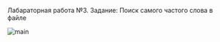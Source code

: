 Лабараторная работа №3. Задание: Поиск самого частого слова в файле

![main](https://github.com/ErnarGabbasov/labaratory_3/assets/125185114/2781932b-9ae2-4bc4-b51c-06e6f94c348b)

